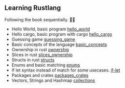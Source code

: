 ## Learning Rustlang

Following the book sequentially. 🧑‍🎓

- Hello World, basic program [hello_world](/hello_world/)
- Hello cargo, basic program with cargo [hello_cargo](/hello_cargo/)
- Guessing game [guessing_game](/guessing_game/)
- Basic concepts of the language [basic_concepts](/basic_concepts/)
- Ownership in rust [ownership](/ownership/)
- Slices in rust [slices_ownership](/ownership_slices/)
- Structs in rust [structs](/structs/)
- Enums and basic matching [enums](/enums/)
- If let syntax instead of match for some usecases. [if-let](/if-let/)
- Packages and crates [packages_crates](/packages_crates/)
- Vectors, Strings and Hashmap [collections](/collections/)